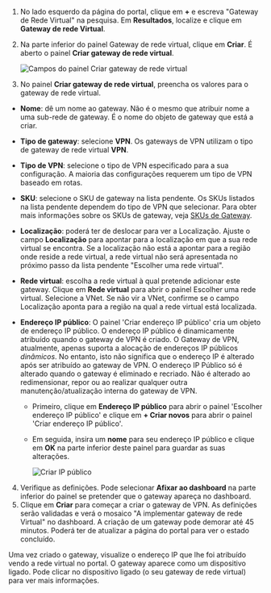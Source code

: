 1. No lado esquerdo da página do portal, clique em **+** e escreva "Gateway de Rede Virtual" na pesquisa. Em **Resultados**, localize e clique em **Gateway de rede Virtual**.
2. Na parte inferior do painel Gateway de rede virtual, clique em **Criar**. É aberto o painel **Criar gateway de rede virtual**.

    ![Campos do painel Criar gateway de rede virtual](./media/vpn-gateway-add-gw-s2s-rm-portal-include/vnet_gw.png "Novo gateway")

3. No painel **Criar gateway de rede virtual**, preencha os valores para o gateway de rede virtual.

  - **Nome**: dê um nome ao gateway. Não é o mesmo que atribuir nome a uma sub-rede de gateway. É o nome do objeto de gateway que está a criar.
  - **Tipo de gateway**: selecione **VPN**. Os gateways de VPN utilizam o tipo de gateway de rede virtual **VPN**. 
  - **Tipo de VPN**: selecione o tipo de VPN especificado para a sua configuração. A maioria das configurações requerem um tipo de VPN baseado em rotas.
  - **SKU**: selecione o SKU de gateway na lista pendente. Os SKUs listados na lista pendente dependem do tipo de VPN que selecionar. Para obter mais informações sobre os SKUs de gateway, veja [SKUs de Gateway](../articles/vpn-gateway/vpn-gateway-about-vpn-gateway-settings.md#gwsku).
  - **Localização**: poderá ter de deslocar para ver a Localização. Ajuste o campo **Localização** para apontar para a localização em que a sua rede virtual se encontra. Se a localização não está a apontar para a região onde reside a rede virtual, a rede virtual não será apresentada no próximo passo da lista pendente "Escolher uma rede virtual".
  - **Rede virtual**: escolha a rede virtual à qual pretende adicionar este gateway. Clique em **Rede virtual** para abrir o painel Escolher uma rede virtual. Selecione a VNet. Se não vir a VNet, confirme se o campo Localização aponta para a região na qual a rede virtual está localizada.
  - **Endereço IP público**: O painel 'Criar endereço IP público' cria um objeto de endereço IP público. O endereço IP público é dinamicamente atribuído quando o gateway de VPN é criado. O Gateway de VPN, atualmente, apenas suporta a alocação de endereços IP públicos *dinâmicos*. No entanto, isto não significa que o endereço IP é alterado após ser atribuído ao gateway de VPN. O endereço IP Público só é alterado quando o gateway é eliminado e recriado. Não é alterado ao redimensionar, repor ou ao realizar qualquer outra manutenção/atualização interna do gateway de VPN.

    - Primeiro, clique em **Endereço IP público** para abrir o painel 'Escolher endereço IP público' e clique em **+ Criar novos** para abrir o painel 'Criar endereço IP público'.
    - Em seguida, insira um **nome** para seu endereço IP público e clique em **OK** na parte inferior deste painel para guardar as suas alterações.

      ![Criar IP público](./media/vpn-gateway-add-gw-s2s-rm-portal-include/pip.png "Criar PIP")

4. Verifique as definições. Pode selecionar **Afixar ao dashboard** na parte inferior do painel se pretender que o gateway apareça no dashboard. 
5. Clique em **Criar** para começar a criar o gateway de VPN. As definições serão validadas e verá o mosaico "A implementar gateway de rede Virtual" no dashboard. A criação de um gateway pode demorar até 45 minutos. Poderá ter de atualizar a página do portal para ver o estado concluído.

Uma vez criado o gateway, visualize o endereço IP que lhe foi atribuído vendo a rede virtual no portal. O gateway aparece como um dispositivo ligado. Pode clicar no dispositivo ligado (o seu gateway de rede virtual) para ver mais informações.